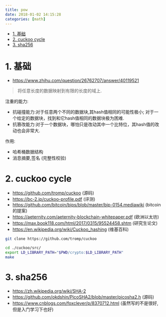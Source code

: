 ```yaml
---
title: pow
date: 2018-01-02 14:15:28
categories: [math]
---
```


<!-- TOC -->

- [1. 基础](#1-基础)
- [2. cuckoo cycle](#2-cuckoo-cycle)
- [3. sha256](#3-sha256)

<!-- /TOC -->

<a id="markdown-1-基础" name="1-基础"></a>
# 1. 基础

* https://www.zhihu.com/question/26762707/answer/40119521

> 将任意长度的数据映射到有限的长度的域上.

注重的能力:
* 抗碰撞能力:对于任意两个不同的数据块,其hash值相同的可能性极小; 对于一个给定的数据块，找到和它hash值相同的数据块极为困难.
* 抗篡改能力:对于一个数据块，哪怕只是改动其中一个比特位，其hash值的改动也会非常大.

作用:
* 哈希桶数据结构
* 消息摘要,签名 (完整性校验)


<a id="markdown-2-cuckoo-cycle" name="2-cuckoo-cycle"></a>
# 2. cuckoo cycle
* https://github.com/tromp/cuckoo (源码)
* https://bc-2.jp/cuckoo-profile.pdf (评测)
* https://github.com/bitcoin/bips/blob/master/bip-0154.mediawiki (bitcoin的提案)
* https://aeternity.com/aeternity-blockchain-whitepaper.pdf (欧洲以太坊)
* https://max.book118.com/html/2017/0315/95524458.shtm (研究生论文)
* https://en.wikipedia.org/wiki/Cuckoo_hashing (维基百科)

```bash
git clone https://github.com/tromp/cuckoo

cd ./cuckoo/src/
export LD_LIBRARY_PATH="$PWD/crypto:$LD_LIBRARY_PATH"
make

```


<a id="markdown-3-sha256" name="3-sha256"></a>
# 3. sha256 

* https://zh.wikipedia.org/wiki/SHA-2
* https://github.com/okdshin/PicoSHA2/blob/master/picosha2.h (源码)
* https://www.cnblogs.com/foxclever/p/8370712.html (虽然写的不是很好,但是入门学习下也好)


